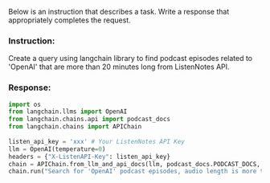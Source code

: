 Below is an instruction that describes a task. Write a response that appropriately completes the request.

### Instruction:
Create a query using langchain library to find podcast episodes related to 'OpenAI' that are more than 20 minutes long from ListenNotes API.

### Response:
```python
import os
from langchain.llms import OpenAI
from langchain.chains.api import podcast_docs
from langchain.chains import APIChain
 
listen_api_key = 'xxx' # Your ListenNotes API Key
llm = OpenAI(temperature=0)
headers = {"X-ListenAPI-Key": listen_api_key}
chain = APIChain.from_llm_and_api_docs(llm, podcast_docs.PODCAST_DOCS, headers=headers, verbose=True)
chain.run("Search for 'OpenAI' podcast episodes, audio length is more than 20 minutes, return only 1 results")
```